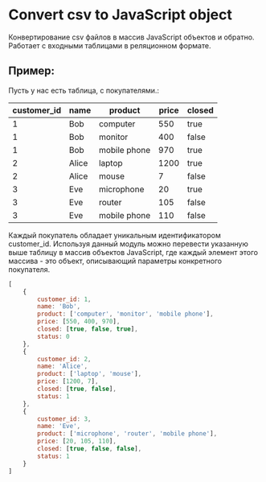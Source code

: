 # Convert csv to JavaScript object

Конвертирование csv файлов в массив JavaScript объектов и обратно. Работает с входными таблицами в реляционном формате.

## Пример:
Пусть у нас есть таблица, с покупателями.:

| customer_id | name  |   product    | price | closed |
|-------------|-------|--------------|-------|--------|
|      1      |  Bob  |    computer  |  550  |  true  |
|      1      |  Bob  |    monitor   |  400  |  false |
|      1      |  Bob  | mobile phone |  970  |  true  |
|      2      | Alice |    laptop    |  1200 |  true  |
|      2      | Alice |     mouse    |   7   |  false |
|      3      |  Eve  |  microphone  |   20  |  true  |
|      3      |  Eve  |    router    |  105  |  false |
|      3      |  Eve  | mobile phone |  110  |  false |

Каждый покупатель обладает уникальным идентификатором customer_id. Используя данный модуль можно перевести указанную выше таблицу в массив объектов JavaScript, где каждый элемент этого массива - это объект, описывающий параметры конкретного покупателя.

```javascript
[
	{
		customer_id: 1,
		name: 'Bob',
		product: ['computer', 'monitor', 'mobile phone'],
		price: [550, 400, 970],
		closed: [true, false, true],
		status: 0
	},
	{
		customer_id: 2,
		name: 'Alice',
		product: ['laptop', 'mouse'],
		price: [1200, 7],
		closed: [true, false],
		status: 1
	},
	{
		customer_id: 3,
		name: 'Eve',
		product: ['microphone', 'router', 'mobile phone'],
		price: [20, 105, 110],
		closed: [true, false, false],
		status: 1
	}
]
```

